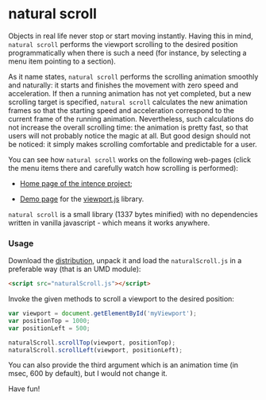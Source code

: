 natural scroll
==============


Objects in real life never stop or start moving instantly. Having this
in mind, `natural scroll` performs the viewport scrolling to the
desired position programmatically when there is such a need (for
instance, by selecting a menu item pointing to a section).

As it name states, `natural scroll` performs the scrolling animation
smoothly and naturally: it starts and finishes the movement with zero
speed and acceleration. If then a running animation has not yet
completed, but a new scrolling target is specified, `natural scroll`
calculates the new animation frames so that the starting speed and
acceleration correspond to the current frame of the running
animation. Nevertheless, such calculations do not increase the overall
scrolling time: the animation is pretty fast, so that users will not
probably notice the magic at all. But good design should not be
noticed: it simply makes scrolling comfortable and predictable for a
user.


You can see how `natural scroll` works on the following web-pages
(click the menu items there and carefully watch how scrolling is
performed):

- [Home page of the intence project](http://asvd.github.io/intence);

- [Demo page](http://asvd.github.io/viewport/) for the
  [viewport.js](https://github.com/asvd/viewport) library.


`natural scroll` is a small library (1337 bytes minified) with no
dependencies written in vanilla javascript - which means it works
anywhere.

### Usage


Download the
[distribution](https://github.com/asvd/naturalScroll/releases/download/v0.0.1/naturalScroll-0.0.1.tar.gz),
unpack it and load the `naturalScroll.js` in a preferable way (that is an
UMD module):

```html
<script src="naturalScroll.js"></script>
```

Invoke the given methods to scroll a viewport to the desired position:

```js
var viewport = document.getElementById('myViewport');
var positionTop = 1000;
var positionLeft = 500;

naturalScroll.scrollTop(viewport, positionTop);
naturalScroll.scrollLeft(viewport, positionLeft);
```

You can also provide the third argument which is an animation time (in
msec, 600 by default), but I would not change it.

Have fun!


